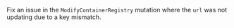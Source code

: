 Fix an issue in the `ModifyContainerRegistry` mutation where the `url` was not updating due to a key mismatch.
